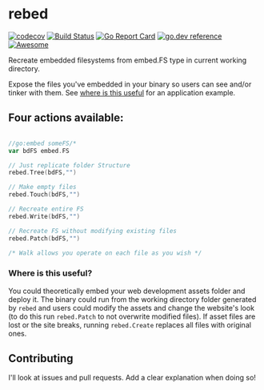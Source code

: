 # rebed
[![codecov](https://codecov.io/gh/soypat/rebed/branch/main/graph/badge.svg)](https://codecov.io/gh/soypat/rebed)
[![Build Status](https://travis-ci.org/soypat/rebed.svg?branch=main)](https://travis-ci.org/soypat/rebed)
[![Go Report Card](https://goreportcard.com/badge/github.com/soypat/rebed)](https://goreportcard.com/report/github.com/soypat/rebed)
[![go.dev reference](https://pkg.go.dev/badge/github.com/soypat/rebed)](https://pkg.go.dev/github.com/soypat/rebed)
[![Awesome](https://cdn.rawgit.com/sindresorhus/awesome/d7305f38d29fed78fa85652e3a63e154dd8e8829/media/badge.svg)](https://github.com/avelino/awesome-go/blob/master/README.md#resource-embedding)


Recreate embedded filesystems from embed.FS type in current working directory. 

Expose the files you've embedded in your binary so users can see and/or tinker with them. See [where is this useful](#where-is-this-useful) for an application example.

## Four actions available:

```go

//go:embed someFS/*
var bdFS embed.FS

// Just replicate folder Structure
rebed.Tree(bdFS,"")

// Make empty files
rebed.Touch(bdFS,"")

// Recreate entire FS
rebed.Write(bdFS,"")

// Recreate FS without modifying existing files
rebed.Patch(bdFS,"")

/* Walk allows you operate on each file as you wish */
```

### Where is this useful?
You could theoretically embed your web development assets folder and deploy it. The binary could run from the working directory folder generated by `rebed` and users could modify the assets and change the website's look (to do this run `rebed.Patch` to not overwrite modified files). If asset files are lost or the site breaks, running `rebed.Create` replaces all files with original ones.

## Contributing
I'll look at issues and pull requests. Add a clear explanation when doing so!
